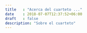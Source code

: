 ```yaml
---
title   : "Acerca del cuarteto ..."
date    : 2018-07-07T12:37:52+06:00
draft   : false
description: "Sobre el cuarteto"
---
```


